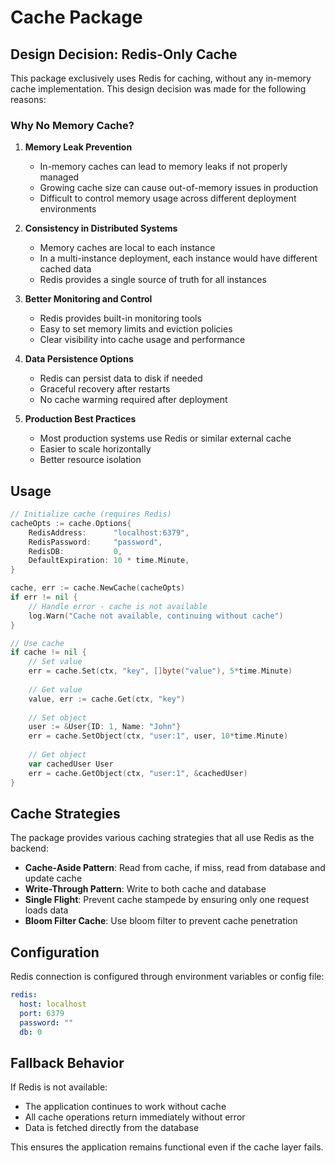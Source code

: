 # Cache Package

## Design Decision: Redis-Only Cache

This package exclusively uses Redis for caching, without any in-memory cache implementation. This design decision was made for the following reasons:

### Why No Memory Cache?

1. **Memory Leak Prevention**
   - In-memory caches can lead to memory leaks if not properly managed
   - Growing cache size can cause out-of-memory issues in production
   - Difficult to control memory usage across different deployment environments

2. **Consistency in Distributed Systems**
   - Memory caches are local to each instance
   - In a multi-instance deployment, each instance would have different cached data
   - Redis provides a single source of truth for all instances

3. **Better Monitoring and Control**
   - Redis provides built-in monitoring tools
   - Easy to set memory limits and eviction policies
   - Clear visibility into cache usage and performance

4. **Data Persistence Options**
   - Redis can persist data to disk if needed
   - Graceful recovery after restarts
   - No cache warming required after deployment

5. **Production Best Practices**
   - Most production systems use Redis or similar external cache
   - Easier to scale horizontally
   - Better resource isolation

## Usage

```go
// Initialize cache (requires Redis)
cacheOpts := cache.Options{
    RedisAddress:      "localhost:6379",
    RedisPassword:     "password",
    RedisDB:           0,
    DefaultExpiration: 10 * time.Minute,
}

cache, err := cache.NewCache(cacheOpts)
if err != nil {
    // Handle error - cache is not available
    log.Warn("Cache not available, continuing without cache")
}

// Use cache
if cache != nil {
    // Set value
    err = cache.Set(ctx, "key", []byte("value"), 5*time.Minute)
    
    // Get value
    value, err := cache.Get(ctx, "key")
    
    // Set object
    user := &User{ID: 1, Name: "John"}
    err = cache.SetObject(ctx, "user:1", user, 10*time.Minute)
    
    // Get object
    var cachedUser User
    err = cache.GetObject(ctx, "user:1", &cachedUser)
}
```

## Cache Strategies

The package provides various caching strategies that all use Redis as the backend:

- **Cache-Aside Pattern**: Read from cache, if miss, read from database and update cache
- **Write-Through Pattern**: Write to both cache and database
- **Single Flight**: Prevent cache stampede by ensuring only one request loads data
- **Bloom Filter Cache**: Use bloom filter to prevent cache penetration

## Configuration

Redis connection is configured through environment variables or config file:

```yaml
redis:
  host: localhost
  port: 6379
  password: ""
  db: 0
```

## Fallback Behavior

If Redis is not available:
- The application continues to work without cache
- All cache operations return immediately without error
- Data is fetched directly from the database

This ensures the application remains functional even if the cache layer fails.